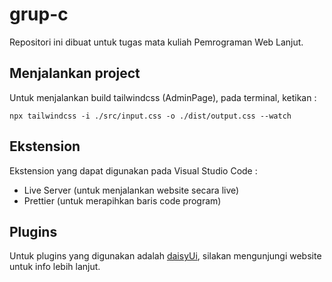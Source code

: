# grup-c
Repositori ini dibuat untuk tugas mata kuliah Pemrograman Web Lanjut.

## Menjalankan project
Untuk menjalankan build tailwindcss (AdminPage), pada terminal, ketikan : 
```
npx tailwindcss -i ./src/input.css -o ./dist/output.css --watch
```

## Ekstension
Ekstension yang dapat digunakan pada Visual Studio Code :
* Live Server (untuk menjalankan website secara live)
* Prettier (untuk merapihkan baris code program)

## Plugins
Untuk plugins yang digunakan adalah [daisyUi](https://daisyui.com/components/), silakan mengunjungi website untuk info lebih lanjut.
